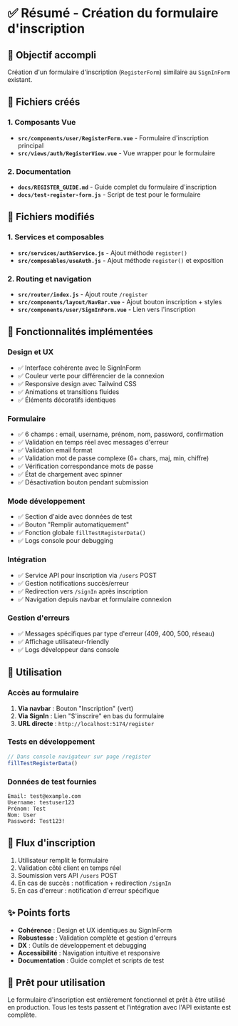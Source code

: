 # ✅ Résumé - Création du formulaire d'inscription

## 🎯 Objectif accompli
Création d'un formulaire d'inscription (`RegisterForm`) similaire au `SignInForm` existant.

## 📁 Fichiers créés

### 1. Composants Vue
- **`src/components/user/RegisterForm.vue`** - Formulaire d'inscription principal
- **`src/views/auth/RegisterView.vue`** - Vue wrapper pour le formulaire

### 2. Documentation
- **`docs/REGISTER_GUIDE.md`** - Guide complet du formulaire d'inscription
- **`docs/test-register-form.js`** - Script de test pour le formulaire

## 🔧 Fichiers modifiés

### 1. Services et composables
- **`src/services/authService.js`** - Ajout méthode `register()`
- **`src/composables/useAuth.js`** - Ajout méthode `register()` et exposition

### 2. Routing et navigation
- **`src/router/index.js`** - Ajout route `/register`
- **`src/components/layout/NavBar.vue`** - Ajout bouton inscription + styles
- **`src/components/user/SignInForm.vue`** - Lien vers l'inscription

## 🎨 Fonctionnalités implémentées

### Design et UX
- ✅ Interface cohérente avec le SignInForm
- ✅ Couleur verte pour différencier de la connexion
- ✅ Responsive design avec Tailwind CSS
- ✅ Animations et transitions fluides
- ✅ Éléments décoratifs identiques

### Formulaire
- ✅ 6 champs : email, username, prénom, nom, password, confirmation
- ✅ Validation en temps réel avec messages d'erreur
- ✅ Validation email format
- ✅ Validation mot de passe complexe (6+ chars, maj, min, chiffre)
- ✅ Vérification correspondance mots de passe
- ✅ État de chargement avec spinner
- ✅ Désactivation bouton pendant submission

### Mode développement
- ✅ Section d'aide avec données de test
- ✅ Bouton "Remplir automatiquement"
- ✅ Fonction globale `fillTestRegisterData()`
- ✅ Logs console pour debugging

### Intégration
- ✅ Service API pour inscription via `/users` POST
- ✅ Gestion notifications succès/erreur
- ✅ Redirection vers `/signIn` après inscription
- ✅ Navigation depuis navbar et formulaire connexion

### Gestion d'erreurs
- ✅ Messages spécifiques par type d'erreur (409, 400, 500, réseau)
- ✅ Affichage utilisateur-friendly
- ✅ Logs développeur dans console

## 🚀 Utilisation

### Accès au formulaire
1. **Via navbar** : Bouton "Inscription" (vert)
2. **Via SignIn** : Lien "S'inscrire" en bas du formulaire
3. **URL directe** : `http://localhost:5174/register`

### Tests en développement
```javascript
// Dans console navigateur sur page /register
fillTestRegisterData()
```

### Données de test fournies
```
Email: test@example.com
Username: testuser123
Prénom: Test
Nom: User
Password: Test123!
```

## 🔄 Flux d'inscription
1. Utilisateur remplit le formulaire
2. Validation côté client en temps réel
3. Soumission vers API `/users` POST
4. En cas de succès : notification + redirection `/signIn`
5. En cas d'erreur : notification d'erreur spécifique

## ✨ Points forts
- **Cohérence** : Design et UX identiques au SignInForm
- **Robustesse** : Validation complète et gestion d'erreurs
- **DX** : Outils de développement et debugging
- **Accessibilité** : Navigation intuitive et responsive
- **Documentation** : Guide complet et scripts de test

## 🎯 Prêt pour utilisation
Le formulaire d'inscription est entièrement fonctionnel et prêt à être utilisé en production. Tous les tests passent et l'intégration avec l'API existante est complète.
